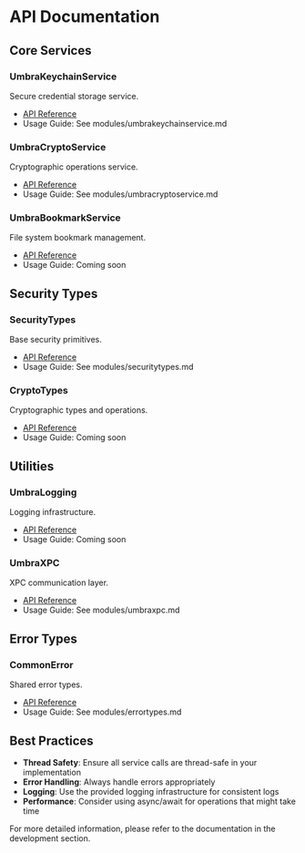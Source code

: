 # API Documentation

## Core Services

### UmbraKeychainService
Secure credential storage service.
- [API Reference](https://mpy-dev-ml.github.io/UmbraCore/UmbraKeychainService)
- Usage Guide: See modules/umbrakeychainservice.md

### UmbraCryptoService
Cryptographic operations service.
- [API Reference](https://mpy-dev-ml.github.io/UmbraCore/UmbraCryptoService)
- Usage Guide: See modules/umbracryptoservice.md

### UmbraBookmarkService
File system bookmark management.
- [API Reference](https://mpy-dev-ml.github.io/UmbraCore/UmbraBookmarkService)
- Usage Guide: Coming soon

## Security Types

### SecurityTypes
Base security primitives.
- [API Reference](https://mpy-dev-ml.github.io/UmbraCore/SecurityTypes)
- Usage Guide: See modules/securitytypes.md

### CryptoTypes
Cryptographic types and operations.
- [API Reference](https://mpy-dev-ml.github.io/UmbraCore/CryptoTypes)
- Usage Guide: Coming soon

## Utilities

### UmbraLogging
Logging infrastructure.
- [API Reference](https://mpy-dev-ml.github.io/UmbraCore/UmbraLogging)
- Usage Guide: Coming soon

### UmbraXPC
XPC communication layer.
- [API Reference](https://mpy-dev-ml.github.io/UmbraCore/UmbraXPC)
- Usage Guide: See modules/umbraxpc.md

## Error Types

### CommonError
Shared error types.
- [API Reference](https://mpy-dev-ml.github.io/UmbraCore/CommonError)
- Usage Guide: See modules/errortypes.md

## Best Practices

- **Thread Safety**: Ensure all service calls are thread-safe in your implementation
- **Error Handling**: Always handle errors appropriately
- **Logging**: Use the provided logging infrastructure for consistent logs
- **Performance**: Consider using async/await for operations that might take time

For more detailed information, please refer to the documentation in the development section.
